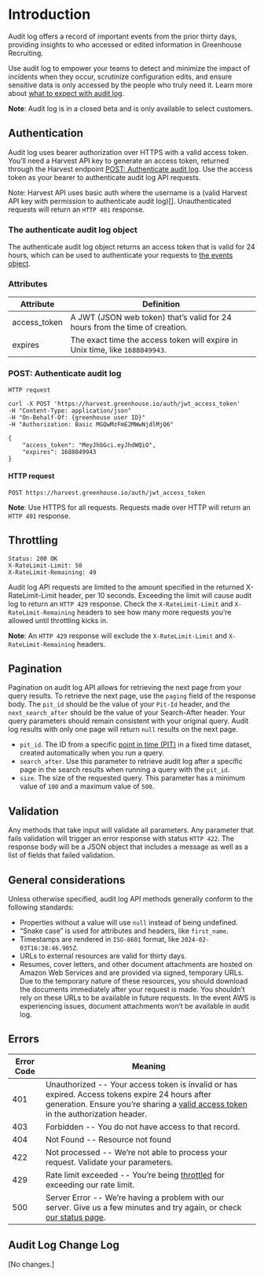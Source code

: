 # Introduction
Audit log offers a record of important events from the prior thirty days, providing insights to who accessed or edited information in Greenhouse Recruiting.

Use audit log to empower your teams to detect and minimize the impact of incidents when they occur, scrutinize configuration edits, and ensure sensitive data is only accessed by the people who truly need it. Learn more about [what to expect with audit log](https://greenhouse.zendesk.com/hc/en-us/articles/15074318933275).

<aside class="success">
<b>Note</b>: Audit log is in a closed beta and is only available to select customers.
</aside>

## Authentication
Audit log uses bearer authorization over HTTPS with a valid access token. You’ll need a Harvest API key to generate an access token, returned through the Harvest endpoint [POST: Authenticate audit log](#post-authenticate-audit-log). Use the access token as your bearer to authenticate audit log API requests.

Note: Harvest API uses basic auth where the username is a (valid Harvest API key with permission to authenticate audit log)[]. Unauthenticated requests will return an <code>HTTP 401</code> response.


### The authenticate audit log object
The authenticate audit log object returns an access token that is valid for 24 hours, which can be used to authenticate your requests to [the events object](#the-events-object).

### Attributes
Attribute | Definition
--------- | -----------
access_token | A JWT (JSON web token) that’s valid for 24 hours from the time of creation.
expires | The exact time the access token will expire in Unix time, like  `1688049943`.


### POST: Authenticate audit log
```shell
HTTP request

curl -X POST 'https://harvest.greenhouse.io/auth/jwt_access_token'
-H "Content-Type: application/json"
-H "On-Behalf-Of: {greenhouse user ID}"
-H "Authorization: Basic MGQwMzFmE2MWwNjdlMjQ6"

{
    "access_token": "MeyJhbGci.eyJhdWQiO",
    "expires": 1688049943
}
```
#### HTTP request

`POST https://harvest.greenhouse.io/auth/jwt_access_token`

<aside class="success">
<b>Note</b>: Use HTTPS for all requests. Requests made over HTTP will return an <code>HTTP 401</code> response.
</aside>

## Throttling
```shell
Status: 200 OK
X-RateLimit-Limit: 50
X-RateLimit-Remaining: 49
```

Audit log API requests are limited to the amount specified in the returned X-RateLimit-Limit header, per 10 seconds. Exceeding the limit will cause audit log to return an `HTTP 429` response. Check the `X-RateLimit-Limit` and `X-RateLimit-Remaining` headers to see how many more requests you’re allowed until throttling kicks in.

<aside class="success">
<b>Note</b>: An <code>HTTP 429</code> response will exclude the <code>X-RateLimit-Limit</code> and <code>X-RateLimit-Remaining</code> headers.
</aside>

## Pagination
Pagination on audit log API allows for retrieving the next page from your query results. To retrieve the next page, use the `paging` field of the response body. The `pit_id` should be the value of your `Pit-Id` header, and the `next_search_after` should be the value of your Search-After header. Your query parameters should remain consistent with your original query. Audit log results with only one page will return `null` results on the next page.

- `pit_id`. The ID from a specific [point in time (PIT)](https://docs.aws.amazon.com/opensearch-service/latest/developerguide/pit.html) in a fixed time dataset, created automatically when you run a query.
- `search_after`. Use this parameter to retrieve audit log after a specific page in the search results when running a query with the `pit_id`.
- `size`. The size of the requested query. This parameter has a minimum value of `100` and a maximum value of `500`.

## Validation
Any methods that take input will validate all parameters. Any parameter that fails validation will trigger an error response with status `HTTP 422`. The response body will be a JSON object that includes a message as well as a list of fields that failed validation.

## General considerations


Unless otherwise specified, audit log API methods generally conform to the following standards:

- Properties without a value will use `null` instead of being undefined.
- “Snake case” is used for attributes and headers, like `first_name`.
- Timestamps are rendered in `ISO-8601` format, like `2024-02-03T16:38:46.985Z`.
- URLs to external resources are valid for thirty days.
- Resumes, cover letters, and other document attachments are hosted on Amazon Web Services and are provided via signed, temporary URLs. Due to the temporary nature of these resources, you should download the documents immediately after your request is made. You shouldn’t rely on these URLs to be available in future requests. In the event AWS is experiencing issues, document attachments won’t be available in audit log.

## Errors

| Error Code | Meaning                                                                                                                                                                                                 |
|------------|---------------------------------------------------------------------------------------------------------------------------------------------------------------------------------------------------------|
| 401        | Unauthorized -- Your access token is invalid or has expired. Access tokens expire 24 hours after generation. Ensure you’re sharing a [valid access token](#authentication) in the authorization header. |
| 403        | Forbidden -- You do not have access to that record.                                                                                                                                                     |
| 404        | Not Found -- Resource not found                                                                                                                                                                         |
| 422        | Not processed -- We’re not able to process your request. Validate your parameters.                                                                                                                      |
| 429        | Rate limit exceeded -- You’re being [throttled](#throttling) for exceeding our rate limit.                                                                                                              |
| 500        | Server Error -- We’re having a problem with our server. Give us a few minutes and try again, or check [our status page](https://status.greenhouse.io/).                                                 |

## Audit Log Change Log
[No changes.]
